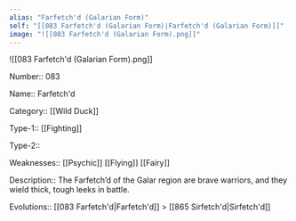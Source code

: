 ```yaml
---
alias: "Farfetch'd (Galarian Form)"
self: "[[083 Farfetch'd (Galarian Form)|Farfetch'd (Galarian Form)]]"
image: "![[083 Farfetch'd (Galarian Form).png]]"
---
```


![[083 Farfetch'd (Galarian Form).png]]

Number:: 083

Name:: Farfetch'd

Category:: [[Wild Duck]]

Type-1:: [[Fighting]]

Type-2:: 

Weaknesses:: [[Psychic]] [[Flying]] [[Fairy]]

Description:: The Farfetch’d of the Galar region are brave warriors, and they wield thick, tough leeks in battle.

Evolutions:: [[083 Farfetch'd|Farfetch'd]] > [[865 Sirfetch'd|Sirfetch'd]]